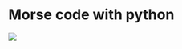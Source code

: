 # Morse code with python

![](https://ep01.epimg.net/elpais/imagenes/2019/05/31/ciencia/1559295408_345558_1559295781_noticia_normal.jpg)
